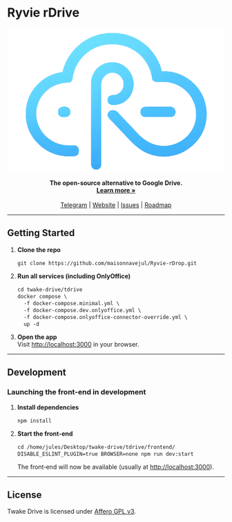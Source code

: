# Ryvie rDrive
<p align="center">
  <a href="https://github.com/linagora/twake-drive">
   <img src="ryvielogo.png" alt="Logo">
  </a>



  

<p align="center">
  <b>The open-source alternative to Google Drive.</b><br />
  <a href="https:"><strong>Learn more »</strong></a><br /><br />
  <a href="https:">Telegram</a> |
  <a href="https:">Website</a> |
  <a href="https:">Issues</a> |
  <a href="https:">Roadmap</a>
</p>



<hr />

<h2>Getting Started</h2>
<ol>
  <li>
    <strong>Clone the repo</strong><br />
    <pre><code>git clone https://github.com/maisonnavejul/Ryvie-rDrop.git</code></pre>
  </li>
  <li>
    <strong>Run all services (including OnlyOffice)</strong><br />
    <pre><code>cd twake-drive/tdrive
docker compose \
  -f docker-compose.minimal.yml \
  -f docker-compose.dev.onlyoffice.yml \
  -f docker-compose.onlyoffice-connector-override.yml \
  up -d</code></pre>
  </li>
  <li>
    <strong>Open the app</strong><br />
    Visit <a href="http://localhost:3000">http://localhost:3000</a> in your browser.
  </li>
</ol>

<hr />

<h2>Development</h2>
<h3>Launching the front-end in development</h3>
<ol>
  <li>
    <strong>Install dependencies</strong><br />
    <pre><code>npm install</code></pre>
  </li>
  <li>
    <strong>Start the front‑end</strong><br />
    <pre><code>cd /home/jules/Desktop/twake-drive/tdrive/frontend/
DISABLE_ESLINT_PLUGIN=true BROWSER=none npm run dev:start</code></pre>
    <p>The front‑end will now be available (usually at <a href="http://localhost:3000">http://localhost:3000</a>).</p>
  </li>
</ol>

<hr />

<h2>License</h2>
<p>
  Twake Drive is licensed under
  <a href="https://github.com/linagora/twake-drive/blob/main/LICENSE">Affero GPL v3</a>.
</p>
